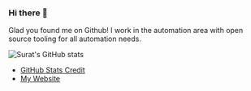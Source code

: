 ### Hi there 👋
Glad you found me on Github! I work in the automation area with open source tooling for all automation needs. 

![Surat's GitHub stats](https://github-readme-stats.vercel.app/api?username=suratdas&theme=react&show_icons=true&hide=stars&include_all_commits=true) 
- [GitHub Stats Credit](https://github.com/anuraghazra/github-readme-stats)
- [My Website](https://suratdas.github.io/)



<!--
**suratdas/suratdas** is a ✨ _special_ ✨ repository because its `README.md` (this file) appears on your GitHub profile.

Here are some ideas to get you started:

- 🔭 I’m currently working on ...
- 🌱 I’m currently learning ...
- 👯 I’m looking to collaborate on ...
- 🤔 I’m looking for help with ...
- 💬 Ask me about ...
- 📫 How to reach me: ...
- 😄 Pronouns: ...
- ⚡ Fun fact: ...
-->
